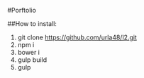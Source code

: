#Porftolio

##How to install: 
1. git clone https://github.com/urla48/l2.git
2. npm i
3. bower i
4. gulp build
5. gulp